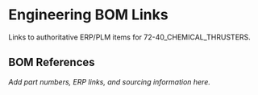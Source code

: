 # Engineering BOM Links

Links to authoritative ERP/PLM items for 72-40_CHEMICAL_THRUSTERS.

## BOM References

*Add part numbers, ERP links, and sourcing information here.*

